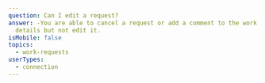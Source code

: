 ```yaml
---
question: Can I edit a request?
answer: -You are able to cancel a request or add a comment to the work request
  details but not edit it.
isMobile: false
topics:
  - work-requests
userTypes:
  - connection
---
```

